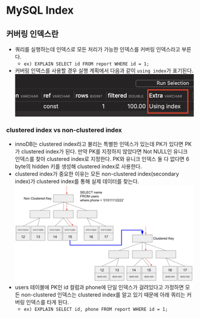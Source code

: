 # MySQL Index

## 커버링 인덱스란

- 쿼리를 실행하는데 인덱스로 모든 처리가 가능한 인덱스를 커버링 인덱스라고 부른다.
  - `ex) EXPLAIN SELECT id FROM report WHERE id = 1;`
- 커버링 인덱스를 사용할 경우 실행 계획에서 다음과 같이 `using index`가 표기된다.
  ![](images/covering-index.png)

### clustered index vs non-clustered index

- innoDB는 clustered index라고 불리는 특별한 인덱스가 있는데 PK가 있다면 PK가 clustered index가 된다. 만약 PK를 지정하지 않았다면 Not NULL인 유니크 인덱스를 찾아 clustered index로 지정한다. PK와 유니크 인덱스 둘 다 없다면 6 byte의 hidden 키를 생성해 clustered index로 사용한다.
- clustered index가 중요한 이유는 모든 non-clustered index(secondary index)가 clustered index를 통해 실제 데이터를 찾는다.
  ![](Images/non-clustered-index.png)
- users 테이블에 PK인 id 컬럼과 phone에 단일 인덱스가 걸려있다고 가정하면 모든 non-clustered 인덱스는 clustered index를 알고 있기 때문에 아래 쿼리는 커버링 인덱스를 타게 된다.
  - `ex) EXPLAIN SELECT id, phone FROM report WHERE id = 1;`

